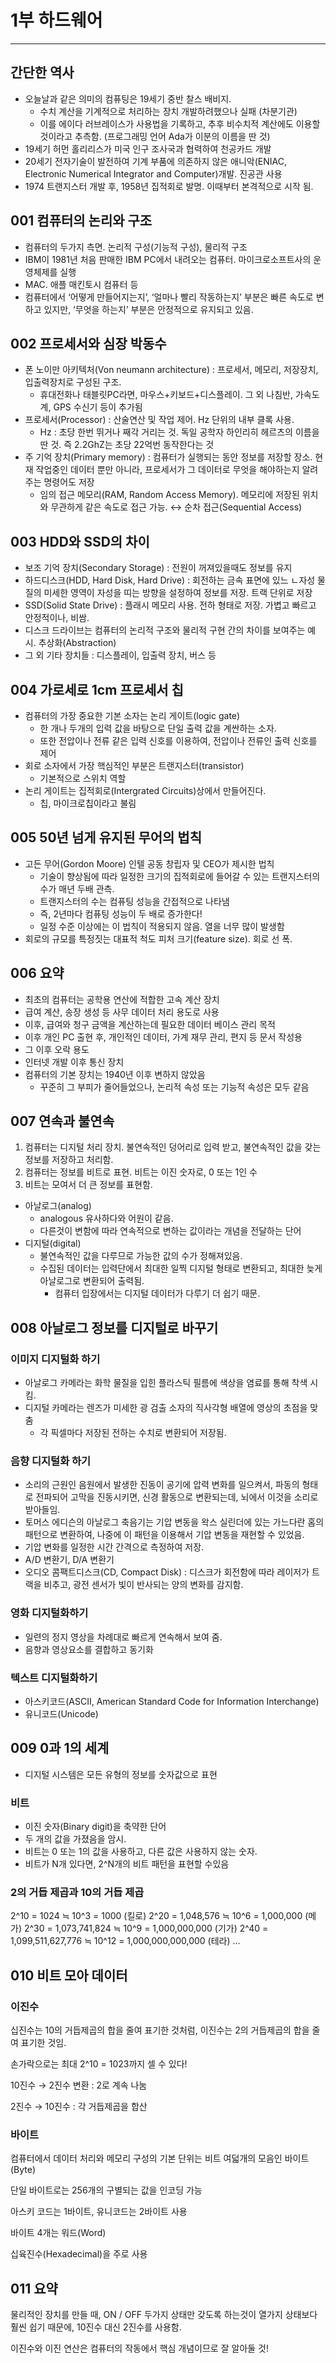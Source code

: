 # 1부 하드웨어

---

## 간단한 역사

- 오늘날과 같은 의미의 컴퓨팅은 19세기 중반 찰스 배비지.
    - 수치 계산을 기계적으로 처리하는 장치 개발하려했으나 실패 (차분기관)
    - 이를 에이다 러브레이스가 사용법을 기록하고, 추후 비수치적 계산에도 이용할 것이라고 추측함. (프로그래밍 언어 Ada가 이분의 이름을 딴 것)
- 19세기 허먼 홀리리스가 미국 인구 조사국과 협력하여 천공카드 개발
- 20세기 전자기술이 발전하여 기계 부품에 의존하지 않은 애니악(ENIAC, Electronic Numerical Integrator and Computer)개발. 진공관 사용
- 1974 트랜지스터 개발 후, 1958년 집적회로 발명. 이때부터 본격적으로 시작 됨.

## 001 컴퓨터의 논리와 구조

- 컴퓨터의 두가지 측면. 논리적 구성(기능적 구성), 물리적 구조
- IBM이 1981년 처음 판매한 IBM PC에서 내려오는 컴퓨터. 마이크로소프트사의 운영체제를 실행
- MAC. 애플 매킨토시 컴퓨터 등
- 컴퓨터에서 ‘어떻게 만들어지는지’, ‘얼마나 빨리 작동하는지’ 부분은 빠른 속도로 변하고 있지만, ‘무엇을 하는지’ 부분은 안정적으로 유지되고 있음.

## 002 프로세서와 심장 박동수

- 폰 노이만 아키텍처(Von neumann architecture) : 프로세서, 메모리, 저장장치, 입출력장치로 구성된 구조.
    - 휴대전화나 태블릿PC라면, 마우스+키보드+디스플레이. 그 외 나침반, 가속도계, GPS 수신기 등이 추가됨
- 프로세서(Processor) : 산술연산 및 작업 제어. Hz 단위의 내부 클록 사용.
    - Hz : 초당 한번 뛰거나 째각 거리는 것. 독일 공학자 하인리히 헤르츠의 이름을 딴 것. 
    즉 2.2GhZ는 초당 22억번 동작한다는 것
- 주 기억 장치(Primary memory) : 컴퓨터가 실행되는 동안 정보를 저장할 장소. 현재 작업중인 데이터 뿐만 아니라, 프로세서가 그 데이터로 무엇을 해야하는지 알려주는 명령어도 저장
    - 임의 접근 메모리(RAM, Random Access Memory). 메모리에 저장된 위치와 무관하게 같은 속도로 접근 가능. ↔ 순차 접근(Sequential Access)

## 003 HDD와 SSD의 차이

- 보조 기억 장치(Secondary Storage) : 전원이 꺼져있을때도 정보를 유지
- 하드디스크(HDD, Hard Disk, Hard Drive) : 회전하는 금속 표면에 있느 ㄴ자성 물질의 미세한 영역이 자성을 띠는 방향을 설정하여 정보를 저장. 트랙 단위로 저장
- SSD(Solid State Drive) : 플래시 메모리 사용. 전하 형태로 저장. 가볍고 빠르고 안정적이나, 비쌈.
- 디스크 드라이브는 컴퓨터의 논리적 구조와 물리적 구현 간의 차이를 보여주는 예시. 추상화(Abstraction)
- 그 외 기타 장치들 : 디스플레이, 입출력 장치, 버스 등

## 004 가로세로 1cm 프로세서 칩

- 컴퓨터의 가장 중요한 기본 소자는 논리 게이트(logic gate)
    - 한 개나 두개의 입력 값을 바탕으로 단일 출력 값을 계싼하는 소자.
    - 또한 전압이나 전류 같은 입력 신호를 이용하여, 전압이나 전류인 출력 신호를 제어
- 회로 소자에서 가장 핵심적인 부분은 트랜지스터(transistor)
    - 기본적으로 스위치 역할
- 논리 게이트는 집적회로(Intergrated Circuits)상에서 만들어진다.
    - 칩, 마이크로칩이라고 불림

## 005 50년 넘게 유지된 무어의 법칙

- 고든 무어(Gordon Moore) 인텔 공동 창립자 및 CEO가 제시한 법칙
    - 기술이 향상됨에 따라 일정한 크기의 집적회로에 들어갈 수 있는 트랜지스터의 수가 매년 두배 관측.
    - 트랜지스터의 수는 컴퓨팅 성능을 간접적으로 나타냄
    - 즉, 2년마다 컴퓨팅 성능이 두 배로 증가한다!
    - 일정 수준 이상에는 이 법칙이 적용되지 않음. 열을 너무 많이 발생함
- 회로의 규모를 특정짓는 대표적 척도 피처 크기(feature size). 회로 선 폭.

## 006 요약

- 최초의 컴퓨터는 공학용 연산에 적합한 고속 계산 장치
- 급여 계산, 송장 생성 등 사무 데이터 처리 용도로 사용
- 이후, 급여와 청구 금액을 계산하는데 필요한 데이터 베이스 관리 목적
- 이후 개인 PC 출현 후, 개인적인 데이터, 가계 재무 관리, 편지 등 문서 작성용
- 그 이후 오락 용도
- 인터넷 개발 이후 통신 장치
- 컴퓨터의 기본 장치는 1940년 이후 변하지 않았음
    - 꾸준히 그 부피가 줄어들었으나, 논리적 속성 또는 기능적 속성은 모두 같음

## 007 연속과 불연속

1. 컴퓨터는 디지털 처리 장치. 불연속적인 덩어리로 입력 받고, 불연속적인 값을 갖는 정보를 저장하고 처리함.
2. 컴퓨터는 정보를 비트로 표현. 비트는 이진 숫자로, 0 또는 1인 수
3. 비트는 모여서 더 큰 정보를 표현함.
- 아날로그(analog)
    - analogous 유사하다와 어원이 같음.
    - 다른것이 변함에 따라 연속적으로 변하는 값이라는 개념을 전달하는 단어
- 디지털(digital)
    - 불연속적인 값을 다루므로 가능한 값의 수가 정해져있음.
    - 수집된 데이터는 입력단에서 최대한 일찍 디지털 형태로 변환되고, 최대한 늦게 아날로그로 변환되어 출력됨.
        - 컴퓨터 입장에서는 디지털 데이터가 다루기 더 쉽기 때문.


## 008 아날로그 정보를 디지털로 바꾸기

### 이미지 디지털화 하기

- 아날로그 카메라는 화학 물질을 입힌 플라스틱 필름에 색상을 염료를 통해 착색 시킴.
- 디지털 카메라는 렌즈가 미세한 광 검출 소자의 직사각형 배열에 영상의 초점을 맞춤
    - 각 픽셀마다 저장된 전하는 수치로 변환되어 저장됨.

### 음향 디지털화 하기

- 소리의 근원인 음원에서 발생한 진동이 공기에 압력 변화를 일으켜서, 파동의 형태로 전파되어 고막을 진동시키면, 신경 활동으로 변환되는데, 뇌에서 이것을 소리로 받아들임.
- 토머스 에디슨의 아날로그 축음기는 기압 변동을 왁스 실린더에 있는 가느다란 홈의 패턴으로 변환하여, 나중에 이 패턴을 이용해서 기압 변동을 재현할 수 있었음.
- 기압 변화를 일정한 시간 간격으로 측정하여 저장.
- A/D 변환기, D/A 변환기
- 오디오 콤팩트디스크(CD, Compact Disk) : 디스크가 회전함에 따라 레이저가 트랙을 비추고, 광전 센서가 빛이 반사되는 양의 변화를 감지함.

### 영화 디지털화하기

- 일련의 정지 영상을 차례대로 빠르게 연속해서 보여 줌.
- 음향과 영상요소를 결합하고 동기화

### 텍스트 디지털화하기

- 아스키코드(ASCII, American Standard Code for Information Interchange)
- 유니코드(Unicode)

## 009 0과 1의 세계

- 디지털 시스템은 모든 유형의 정보를 숫자값으로 표현

### 비트

- 이진 숫자(Binary digit)을 축약한 단어
- 두 개의 값을 가졌음을 암시.
- 비트는 0 또는 1의 값을 사용하고, 다른 값은 사용하지 않는 숫자.
- 비트가 N개 있다면, 2^N개의 비트 패턴을 표현할 수있음

### 2의 거듭 제곱과 10의 거듭 제곱

2^10 = 1024  ≒ 10^3 = 1000 (킬로)
2^20 = 1,048,576 ≒ 10^6 = 1,000,000 (메가)
2^30 = 1,073,741,824 ≒ 10^9 = 1,000,000,000 (기가)
2^40 = 1,099,511,627,776 ≒ 10^12 = 1,000,000,000,000 (테라)
…

## 010 비트 모아 데이터

### 이진수

십진수는 10의 거듭제곱의 합을 줄여 표기한 것처럼, 
이진수는 2의 거듭제곱의 합을 줄여 표기한 것임.

손가락으로는 최대 2^10 = 1023까지 셀 수 있다!

10진수 → 2진수 변환 : 2로 계속 나눔

2진수 → 10진수 : 각 거듭제곱을 합산

### 바이트

컴퓨터에서 데이터 처리와 메모리 구성의 기본 단위는 비트 여덟개의 모음인 바이트(Byte)

단일 바이트로는 256개의 구별되는 값을 인코딩 가능

아스키 코드는 1바이트, 유니코드는 2바이트 사용

바이트 4개는 워드(Word)

십육진수(Hexadecimal)을 주로 사용

## 011 요약

물리적인 장치를 만들 때, ON / OFF 두가지 상태만 갖도록 하는것이 열가지 상태보다 훨씬 쉽기 때문에, 10진수 대신 2진수를 사용함.

이진수와 이진 연산은 컴퓨터의 작동에서 핵심 개념이므로 잘 알아둘 것!